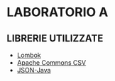 # LABORATORIO A


## LIBRERIE UTILIZZATE
- [Lombok](https://projectlombok.org/)
- [Apache Commons CSV](https://commons.apache.org/proper/commons-csv/)
- [JSON-Java](https://github.com/stleary/JSON-java)
